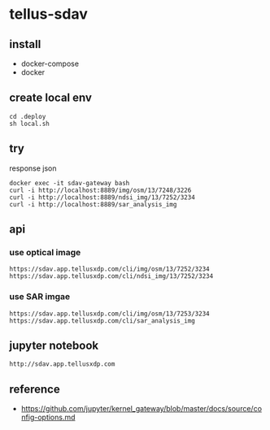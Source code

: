 # tellus-sdav

## install
- docker-compose
- docker

## create local env
```
cd .deploy
sh local.sh
```

## try
response json
```
docker exec -it sdav-gateway bash
curl -i http://localhost:8889/img/osm/13/7248/3226
curl -i http://localhost:8889/ndsi_img/13/7252/3234
curl -i http://localhost:8889/sar_analysis_img
```

## api

### use optical image
```
https://sdav.app.tellusxdp.com/cli/img/osm/13/7252/3234
https://sdav.app.tellusxdp.com/cli/ndsi_img/13/7252/3234
```

### use SAR imgae
```
https://sdav.app.tellusxdp.com/cli/img/osm/13/7253/3234
https://sdav.app.tellusxdp.com/cli/sar_analysis_img
```


## jupyter notebook
```
http://sdav.app.tellusxdp.com
```

## reference
- https://github.com/jupyter/kernel_gateway/blob/master/docs/source/config-options.md
